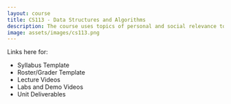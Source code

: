 ```yaml
---
layout: course
title: CS113 - Data Structures and Algorithms
description: The course uses topics of personal and social relevance to investigate the impact of computing through efficient algorithms and properly designed data structures. Students explore the software development process by developing effective solutions using industry-standard tools. Topics include searching, sorting, hashing, algorithm analysis, object-oriented design, collections, lists, stacks, queues, trees, sets, dictionaries, and graphs.
image: assets/images/cs113.png
---
```


Links here for:
- Syllabus Template
- Roster/Grader Template
- Lecture Videos
- Labs and Demo Videos
- Unit Deliverables
